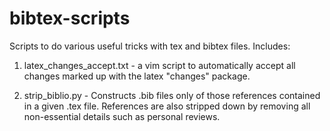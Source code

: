 bibtex-scripts
==============

Scripts to do various useful tricks with tex and bibtex files. Includes:  

1. latex_changes_accept.txt - a vim script to automatically accept all changes
                            marked up with the latex "changes" package.  

2. strip_biblio.py - Constructs .bib files only of those references contained in 
                    a given .tex file.  References are also stripped down by removing 
                    all non-essential details such as personal reviews.


